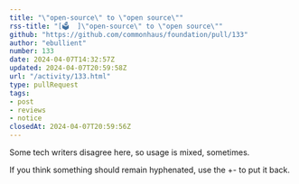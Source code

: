 ```yaml
---
title: "\"open-source\" to \"open source\""
rss-title: "[🗳️  ]\"open-source\" to \"open source\""
github: "https://github.com/commonhaus/foundation/pull/133"
author: "ebullient"
number: 133
date: 2024-04-07T14:32:57Z
updated: 2024-04-07T20:59:58Z
url: "/activity/133.html"
type: pullRequest
tags:
- post
- reviews
- notice
closedAt: 2024-04-07T20:59:56Z
---
```

Some tech writers disagree here, so usage is mixed, sometimes.

If you think something should remain hyphenated, use the +- to put it back.


